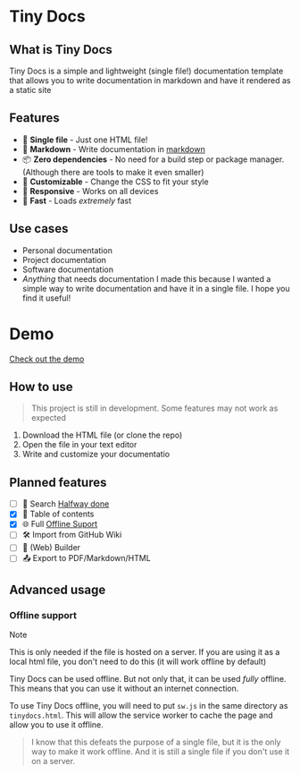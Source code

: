 
# Tiny Docs

## What is Tiny Docs
Tiny Docs is a simple and lightweight (single file!) documentation template that allows you to write documentation in markdown and have it rendered as a static site

## Features

- 📄 **Single file** - Just one HTML file!
- 📝 **Markdown** - Write documentation in [markdown](?page=snarkdown)
- 📦 **Zero dependencies** - No need for a build step or package manager. (Although there are tools to make it even smaller)
- 🎨 **Customizable** - Change the CSS to fit your style
- 📱 **Responsive** - Works on all devices
- 🚀 **Fast** - Loads _extremely_ fast

## Use cases

- Personal documentation
- Project documentation
- Software documentation
- _Anything_ that needs documentation
I made this because I wanted a simple way to write documentation and have it in a single file. I hope you find it useful!

# Demo

[Check out the demo](https://raw.githack.com/JMcrafter26/tiny-docs/main/tinydocs.html)

## How to use

> This project is still in development. Some features may not work as expected
1. Download the HTML file (or clone the repo)
1. Open the file in your text editor
1. Write and customize your documentatio

## Planned features

- [ ] 🔎 Search [Halfway done](https://raw.githack.com/JMcrafter26/tiny-docs/main/test/search.html)
- [x] 📖 Table of contents
- [x] 🌐 Full [Offline Suport](#offline-support)
- [ ] 🛠️ Import from GitHub Wiki
- [ ] 📝 (Web) Builder
- [ ] 📤 Export to PDF/Markdown/HTML

## Advanced usage

### Offline support

> [!NOTE]
>This is only needed if the file is hosted on a server. If you are using it as a local html file, you don't need to do this (it will work offline by default)

Tiny Docs can be used offline. But not only that, it can be used _fully_ offline. This means that you can use it without an internet connection.

To use Tiny Docs offline, you will need to put `sw.js` in the same directory as `tinydocs.html`. This will allow the service worker to cache the page and allow you to use it offline.

> I know that this defeats the purpose of a single file, but it is the only way to make it work offline. And it is still a single file if you don't use it on a server.